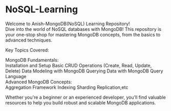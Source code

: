 # NoSQL-Learning

Welcome to Anish-MongoDB(NoSQL) Learning Repository!<br>
Dive into the world of NoSQL databases with MongoDB! This repository is your one-stop shop for mastering MongoDB concepts, from the basics to advanced techniques.

Key Topics Covered:

MongoDB Fundamentals:<br>
Installation and Setup
Basic CRUD Operations (Create, Read, Update, Delete)
Data Modeling with MongoDB
Querying Data with MongoDB Query Language<br>
Advanced MongoDB Concepts:<br>
Aggregation Framework
Indexing
Sharding
Replication,etc<br>

Whether you're a beginner or an experienced developer, you'll find valuable resources to help you build robust and scalable MongoDB applications.
